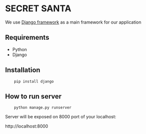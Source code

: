 # SECRET SANTA
We use [Django framework](https://www.djangoproject.com/) as a main framework for our application

## Requirements
- Python
- Django

## Installation
```
	pip install django
```

## How to run server
```
	python manage.py runserver
```
Server will be exposed on 8000 port of your localhost: 

http://localhost:8000
